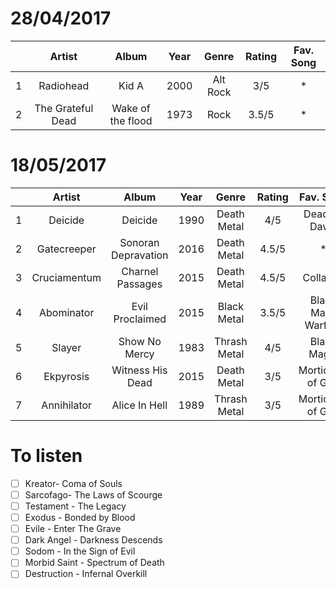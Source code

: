 28/04/2017
============

|     | Artist            | Album               | Year   | Genre       | Rating     | Fav. Song   |
| :-: | :-------:         | :-----------------: | :----: | :---------: | :--------: | :---------: |
| 1   | Radiohead         | Kid A               | 2000   | Alt Rock    | 3/5        | *           |
| 2   | The Grateful Dead | Wake of the flood   | 1973   | Rock        | 3.5/5      | *           |


18/05/2017
============

|     | Artist       | Album               | Year   | Genre        | Rating     | Fav. Song          |
| :-: | :-------:    | :-----------------: | :----: | :---------:  | :--------: | :---------:        |
| 1   | Deicide      | Deicide             | 1990   | Death Metal  | 4/5        | Dead by Dawn       |
| 2   | Gatecreeper  | Sonoran Depravation | 2016   | Death Metal  | 4.5/5      | *                  |
| 3   | Cruciamentum | Charnel Passages    | 2015   | Death Metal  | 4.5/5      | Collapse           |
| 4   | Abominator   | Evil Proclaimed     | 2015   | Black Metal  | 3.5/5      | Black Mass Warfare |
| 5   | Slayer       | Show No Mercy       | 1983   | Thrash Metal | 4/5        | Black Magic        |
| 6   | Ekpyrosis    | Witness His Dead    | 2015   | Death Metal  | 3/5        | Morticians of God  |
| 7   | Annihilator  | Alice In Hell       | 1989   | Thrash Metal | 3/5        | Morticians of God  |


<!--
Table Template
|   | Artist  | Album               | Year      | Genre      | Rating    | Fav. Song |
|   | ------- | ------------------- | --------- | :--------: | --------- | --------- |
| # |         |                     | */5       |            |           |           |

-->
To listen
==============

-[ ] Kreator- Coma of Souls
-[ ] Sarcofago- The Laws of Scourge
-[ ] Testament - The Legacy
-[ ] Exodus - Bonded by Blood
-[ ] Evile - Enter The Grave
-[ ] Dark Angel - Darkness Descends
-[ ] Sodom - In the Sign of Evil
-[ ] Morbid Saint - Spectrum of Death
-[ ] Destruction - Infernal Overkill
